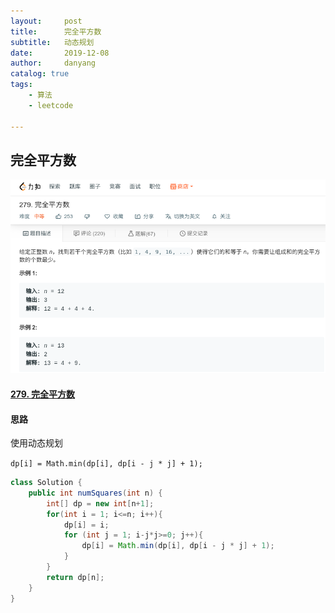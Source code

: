 ```yaml
---
layout:     post
title:      完全平方数
subtitle:   动态规划
date:       2019-12-08
author:     danyang
catalog: true
tags:
    - 算法
    - leetcode

---
```


## 完全平方数

![](../img/完全平方数.png)

#### [279. 完全平方数](https://leetcode-cn.com/problems/perfect-squares/)

#### 思路

使用动态规划

`dp[i] = Math.min(dp[i], dp[i - j * j] + 1);`

```java
class Solution {
    public int numSquares(int n) {
		int[] dp = new int[n+1];
        for(int i = 1; i<=n; i++){
            dp[i] = i;
            for (int j = 1; i-j*j>=0; j++){
                dp[i] = Math.min(dp[i], dp[i - j * j] + 1);
            }
        }
        return dp[n];
    }
}
```

